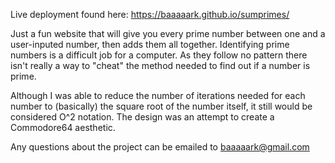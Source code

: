 Live deployment found here: https://baaaaark.github.io/sumprimes/

Just a fun website that will give you every prime number between one and a user-inputed number, then adds them all together.
Identifying prime numbers is a difficult job for a computer.  As they follow no pattern there isn't really a way to "cheat" the
method needed to find out if a number is prime.  

Although I was able to reduce the number of iterations needed for each number to (basically) the square root of the number itself,
it still would be considered O^2 notation.  The design was an attempt to create a Commodore64 aesthetic.

Any questions about the project can be emailed to baaaaark@gmail.com